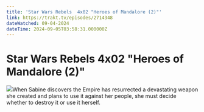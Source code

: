```yaml
---
title: 'Star Wars Rebels  4x02 "Heroes of Mandalore (2)"' 
link: https://trakt.tv/episodes/2714348
dateWatched: 09-04-2024
dateTime: 2024-09-05T03:58:31.000000Z
---
```

# Star Wars Rebels  4x02 "Heroes of Mandalore (2)"

![](https://walter-r2.trakt.tv/images/episodes/002/714/348/screenshots/thumb/f945e42fef.jpg)When Sabine discovers the Empire has resurrected a devastating weapon she created and plans to use it against her people, she must decide whether to destroy it or use it herself.